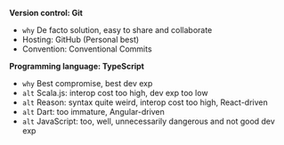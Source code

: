 **Version control: Git**

- `why` De facto solution, easy to share and collaborate
- Hosting: GitHub (Personal best)
- Convention: Conventional Commits

**Programming language: TypeScript**

- `why` Best compromise, best dev exp
- `alt` Scala.js: interop cost too high, dev exp too low
- `alt` Reason: syntax quite weird, interop cost too high, React-driven
- `alt` Dart: too immature, Angular-driven
- `alt` JavaScript: too, well, unnecessarily dangerous and not good dev exp
